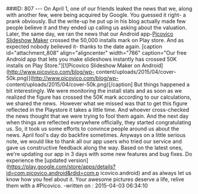 ###ID: 807 \--- On April 1, one of our friends leaked the news that we, along
with another few, were being acquired by Google. You guessed it right- a prank
obviously. But the write-up he put up in his blog actually made few people
believe it and they ended up calling us asking about the valuation. Later, the
same day, we ran the news that our Android app-[Picovico Slideshow
Maker](https://play.google.com/store/apps/details?id=com.picovico.android)
crossed the 50,000 installs mark on Play store. And as expected nobody
believed it- thanks to the date again. [caption id="attachment_808"
align="aligncenter" width="766" caption="Our free Android app that lets you
make slideshows instantly has crossed 50K installs on Play Store."][![Picovico
Slideshow Maker on Android](http://www.picovico.com/blog/wp-
content/uploads/2015/04/cover-50k.png)](http://www.picovico.com/blog/wp-
content/uploads/2015/04/cover-50k.png)[/caption] But things happened a bit
interestingly. We were monitoring the install stats and as soon as we realized
the figure has crossed the 50K mark according to our calculations, we shared
the news.  However what we missed was that to get this figure reflected in the
Playstore it takes a little time. And whoever cross-checked the news thought
that we were trying to fool them again. And the next day when things are
reflected everywhere officially, they started congratulating us. So, it took
us some efforts to convince people around us about the news. April fool's day
do backfire sometimes. Anyways on a little serious note, we would like to
thank all our app users who tried our service and gave us constructive
feedback along the way. Based on the latest ones, we're updating our app in 3
days with some new features and bug fixes. Do experience the [updated version]
(https://play.google.com/store/apps/details?id=com.picovico.android&rdid=com.p
icovico.android) and as always let us know how you feel about it. Your awesome
pictures deserve a life, relive them with a #Picovico.   -written on :
2015-04-03 06:34:10

